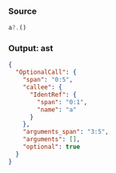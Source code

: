 ### Source
```js parse:expr
a?.()
```

### Output: ast
```json
{
  "OptionalCall": {
    "span": "0:5",
    "callee": {
      "IdentRef": {
        "span": "0:1",
        "name": "a"
      }
    },
    "arguments_span": "3:5",
    "arguments": [],
    "optional": true
  }
}
```
